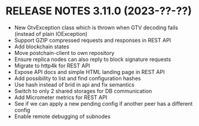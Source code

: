# RELEASE NOTES 3.11.0 (2023-??-??)

* New GtvException class which is thrown when GTV decoding fails (instead of plain IOException)
* Support GZIP compressed requests and responses in REST API
* Add blockchain states
* Move postchain-client to own repository
* Ensure replica nodes can also reply to block signature requests
* Migrate to http4k for REST API
* Expose API docs and simple HTML landing page in REST API
* Add possibility to list and find configuration hashes
* Use hash instead of brid in api and fix semantics
* Switch to only 2 shared storages for DB communication
* Add Micrometer metrics for REST API
* See if we can apply a new pending config if another peer has a different config
* Enable remote debugging of subnodes